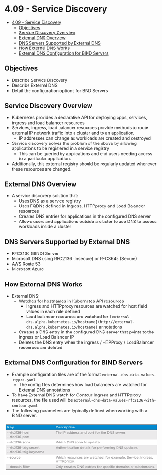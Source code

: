 # 4.09 - Service Discovery

- [4.09 - Service Discovery](#409---service-discovery)
  - [Objectives](#objectives)
  - [Service Discovery Overview](#service-discovery-overview)
  - [External DNS Overview](#external-dns-overview)
  - [DNS Servers Supported by External DNS](#dns-servers-supported-by-external-dns)
  - [How External DNS Works](#how-external-dns-works)
  - [External DNS Configuration for BIND Servers](#external-dns-configuration-for-bind-servers)

## Objectives

- Describe Service Discovery
- Describe External DNS
- Detail the configuration options for BND Servers

## Service Discovery Overview

- Kubernetes provides a declarative API for deploying apps, services, ingress and load balancer resources
- Services, ingress, load balancer resources provide methods to route external IP network traffic into a cluster and to an application.
  - IP addresses can change as workloads are created and destroyed
- Service discovery solves the problem of the above by allowing applications to be registered in a service registry
  - This can be queried by applications and end users needing access to a particular application.
- Additionally, this external registry should be regularly updated whenever these resources are changed.

## External DNS Overview

- A service discovery solution that:
  - Uses DNS as a service registry
  - Uses FQDNs defined in Ingress, HTTPproxy and Load Balancer resources
  - Creates DNS entries for applications in the configured DNS server
  - Allows users and applications outside a cluster to use DNS to access workloads inside a cluster

## DNS Servers Supported by External DNS

- RFC2136 (BIND) Server
- Microsoft DNS using RFC2136 (Insecure) or RFC3645 (Secure)
- AWS Route 53
- Microsoft Azure

## How External DNS Works

- External DNS:
  - Watches for hostnames in Kubernetes API resources
    - Ingress and HTTPproxy resources are watched for host field values in each rule defined
    - Load balancer resources are watched for `[external-dns.alpha.kubernetes.io/hostname](http://external-dns.alpha.kubernetes.io/hostname)` annotations
  - Creates a DNS entry in the configured DNS server that points to the ingress or Load Balancer IP
  - Deletes the DNS entry when the ingress / HTPProxy / LoadBalancer resources are deleted

## External DNS Configuration for BIND Servers

- Example configuration files are of the format `external-dns-data-values-<type>.yaml`
  - The config files determines how load balancers are watched for External DNS annotations
- To have External DNS watch for Contour Ingress and HTTPproxy resources, the file used will be `external-dns-data-values-rfc2136-with-contour.yaml`
- The following parameters are typically defined when working with a BIND server.

![Untitled](img/bind-configuration.png)
